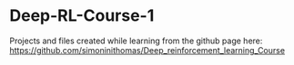 # Deep-RL-Course-1
Projects and files created while learning from the github page here: https://github.com/simoninithomas/Deep_reinforcement_learning_Course
